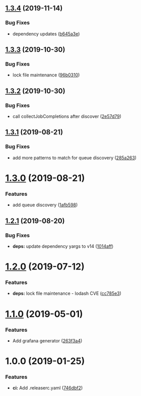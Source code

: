 ## [1.3.4](https://github.com/UpHabit/bull_exporter/compare/v1.3.3...v1.3.4) (2019-11-14)


### Bug Fixes

* dependency updates ([b645a3e](https://github.com/UpHabit/bull_exporter/commit/b645a3e4b9921743aeb6921ac780c1cc76ecc47b))

## [1.3.3](https://github.com/UpHabit/bull_exporter/compare/v1.3.2...v1.3.3) (2019-10-30)


### Bug Fixes

* lock file maintenance ([96b0310](https://github.com/UpHabit/bull_exporter/commit/96b031098fc97c0714643410a9f362b8bc8bd965))

## [1.3.2](https://github.com/UpHabit/bull_exporter/compare/v1.3.1...v1.3.2) (2019-10-30)


### Bug Fixes

* call collectJobCompletions after discover ([2e57d79](https://github.com/UpHabit/bull_exporter/commit/2e57d79ad7435ebdfdd4fd23979601fed0a60b22))

## [1.3.1](https://github.com/UpHabit/bull_exporter/compare/v1.3.0...v1.3.1) (2019-08-21)


### Bug Fixes

* add more patterns to match for queue discovery ([285a263](https://github.com/UpHabit/bull_exporter/commit/285a263))

# [1.3.0](https://github.com/UpHabit/bull_exporter/compare/v1.2.1...v1.3.0) (2019-08-21)


### Features

* add queue discovery ([1afb598](https://github.com/UpHabit/bull_exporter/commit/1afb598))

## [1.2.1](https://github.com/UpHabit/bull_exporter/compare/v1.2.0...v1.2.1) (2019-08-20)


### Bug Fixes

* **deps:** update dependency yargs to v14 ([1014aff](https://github.com/UpHabit/bull_exporter/commit/1014aff))

# [1.2.0](https://github.com/UpHabit/bull_exporter/compare/v1.1.0...v1.2.0) (2019-07-12)


### Features

* **deps:** lock file maintenance - lodash CVE ([cc785e3](https://github.com/UpHabit/bull_exporter/commit/cc785e3))

# [1.1.0](https://github.com/UpHabit/bull_exporter/compare/v1.0.0...v1.1.0) (2019-05-01)


### Features

* Add grafana generator ([263f3a4](https://github.com/UpHabit/bull_exporter/commit/263f3a4))

# 1.0.0 (2019-01-25)


### Features

* **ci:** Add .releaserc.yaml ([746dbf2](https://github.com/UpHabit/bull_exporter/commit/746dbf2))
